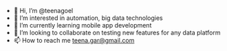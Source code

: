 - 👋 Hi, I’m @teenagoel
- 👀 I’m interested in automation, big data technologies
- 🌱 I’m currently learning mobile app development 
- 💞️ I’m looking to collaborate on testing new features for any data platform
- 📫 How to reach me teena.gar@gmail.com

<!---
teenagoel/teenagoel is a ✨ special ✨ repository because its `README.md` (this file) appears on your GitHub profile.
You can click the Preview link to take a look at your changes.
--->
